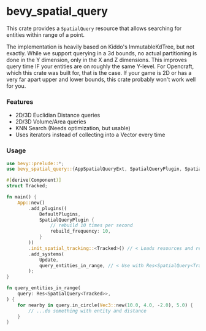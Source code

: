 # bevy_spatial_query

This crate provides a `SpatialQuery` resource that allows searching for entities within range of a point.

The implementation is heavily based on Kiddo's ImmutableKdTree, but not exactly. While we support querying in a 3d bounds,
no actual partitioning is done in the Y dimension, only in the X and Z dimensions. This improves query time IF your entities
are on roughly the same Y-level. For Opencraft, which this crate was built for, that is the case. If your game is 2D or has
a very far apart upper and lower bounds, this crate probably won't work well for you.

### Features
 - 2D/3D Euclidian Distance queries
 - 2D/3D Volume/Area queries
 - KNN Search (Needs optimization, but usable)
 - Uses iterators instead of collecting into a Vector every time

### Usage

```rust
use bevy::prelude::*;
use bevy_spatial_query::{AppSpatialQueryExt, SpatialQueryPlugin, SpatialQuery};

#[derive(Component)]
struct Tracked;

fn main() {
    App::new()
        .add_plugins((
            DefaultPlugins,
            SpatialQueryPlugin {
                // rebuild 10 times per second
                rebuild_frequency: 10,
            }
        ))
        .init_spatial_tracking::<Tracked>() // < Loads resources and rebuilding
        .add_systems(
            Update,
            query_entities_in_range, // < Use with Res<SpatialQuery<Tracked>>
        );
}

fn query_entities_in_range(
    query: Res<SpatialQuery<Tracked>>,
) {
    for nearby in query.in_circle(Vec3::new(10.0, 4.0, -2.0), 5.0) {
        // ...do something with entity and distance
    }
}
```
